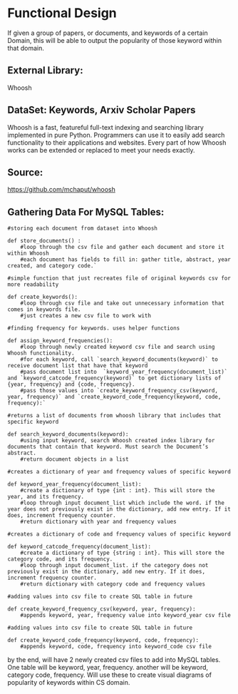 # Functional Design 

If given a group of papers, or documents, and keywords of a certain Domain, this will be able to output the popularity of those keyword within that domain.

## External Library:
Whoosh
## DataSet: Keywords, Arxiv Scholar Papers 

Whoosh is a fast, featureful full-text indexing and searching library implemented in pure Python. Programmers can use it to easily add search functionality to their applications and websites. Every part of how Whoosh works can be extended or replaced to meet your needs exactly.

## Source:
https://github.com/mchaput/whoosh



## Gathering Data For MySQL Tables:
```
#storing each document from dataset into Whoosh

def store_documents() :
	#loop through the csv file and gather each document and store it within Whoosh
	#each document has fields to fill in: gather title, abstract, year created, and category code.`
```

```
#simple function that just recreates file of original keywords csv for more readability

def create_keywords():
	#loop through csv file and take out unnecessary information that comes in keywords file.
	#just creates a new csv file to work with
```

```
#finding frequency for keywords. uses helper functions

def assign_keyword_frequencies():
	#loop through newly created keyword csv file and search using Whoosh functionality. 
	#for each keyword, call `search_keyword_documents(keyword)` to receive document list that have that keyword
	#pass document list into  `keyword_year_frequency(document_list)` and `keyword_catcode_frequency(keyword)` to get dictionary lists of {year, frequency} and {code, frequency}.
	#pass those values into `create_keyword_frequency_csv(keyword, year, frequency)` and `create_keyword_code_frequency(keyword, code, frequency):`
```

```	
#returns a list of documents from whoosh library that includes that specific keyword

def search_keyword_documents(keyword):
    #using input keyword, search Whoosh created index library for documents that contain that keyword. Must search the Document’s abstract.
    #return document objects in a list
```

```
#creates a dictionary of year and frequency values of specific keyword

def keyword_year_frequency(document_list):
	#create a dictionary of type {int : int}. This will store the year, and its frequency.
	#loop through input document_list which include the word. if the year does not previously exist in the dictionary, add new entry. If it does, increment frequency counter.
	#return dictionary with year and frequency values
```

```
#creates a dictionary of code and frequency values of specific keyword

def keyword_catcode_frequency(document_list):
	#create a dictionary of type {string : int}. This will store the category code, and its frequency.
	#loop through input document_list. if the category does not previously exist in the dictionary, add new entry. If it does, increment frequency counter.
	#return dictionary with category code and frequency values
```
	
```
#adding values into csv file to create SQL table in future

def create_keyword_frequency_csv(keyword, year, frequency):
	#appends keyword, year, frequency value into keyword_year csv file
```

```
#adding values into csv file to create SQL table in future

def create_keyword_code_frequency(keyword, code, frequency):
	#appends keyword, code, frequency into keyword_code csv file
```


by the end, will have 2 newly created csv files to add into MySQL tables. One table will be keyword, year, frequency. another will be keyword, category code, frequency. Will use these to create visual diagrams of popularity of keywords within CS domain.

